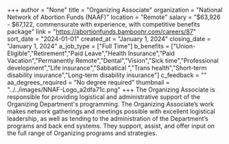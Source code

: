 +++
author = "None"
title = "Organizing Associate"
organization = "National Network of Abortion Funds (NAAF)"
location = "Remote"
salary = "$63,926 - $67,122, commensurate with experience, with competitive benefits package"
link = "https://abortionfunds.bamboohr.com/careers/87"
sort_date = "2024-01-01"
created_at = "January 1, 2024"
closing_date = "January 1, 2024"
a_job_type = ["Full Time"]
b_benefits = ["Union-Eligible","Retirement","Paid Leave","Health Insurance","Paid Vacation","Permanently Remote","Dental","Vision","Sick time","Professional development","Life insurance","Sabbatical ","Trans health","Short-term disability insurance","Long-term disability insurance"]
c_feedback = ""
aa_degrees_required = "No degree required"
thumbnail = "../../images/NNAF-Logo_a2dfa71c.png"
+++
The Organizing Associate is responsible for providing logistical and administrative support of the Organizing Department's programming. The Organizing Associate’s work makes network gatherings and meetings possible with excellent logistical leadership, as well as tending to the administration of the Department’s programs and back end systems. They support, assist, and offer input on the full range of Organizing programs and strategies.